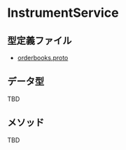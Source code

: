 # InstrumentService

## 型定義ファイル

- [orderbooks.proto](../proto/instruments.proto)

## データ型

TBD

## メソッド

TBD